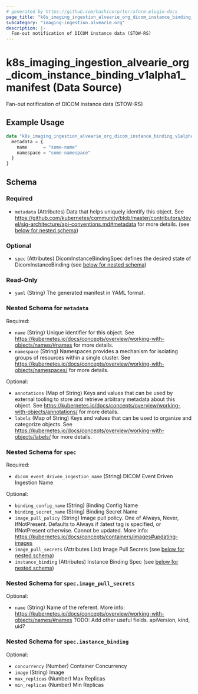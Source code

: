 ```yaml
---
# generated by https://github.com/hashicorp/terraform-plugin-docs
page_title: "k8s_imaging_ingestion_alvearie_org_dicom_instance_binding_v1alpha1_manifest Data Source - terraform-provider-k8s"
subcategory: "imaging-ingestion.alvearie.org"
description: |-
  Fan-out notification of DICOM instance data (STOW-RS)
---
```


# k8s_imaging_ingestion_alvearie_org_dicom_instance_binding_v1alpha1_manifest (Data Source)

Fan-out notification of DICOM instance data (STOW-RS)

## Example Usage

```terraform
data "k8s_imaging_ingestion_alvearie_org_dicom_instance_binding_v1alpha1_manifest" "example" {
  metadata = {
    name      = "some-name"
    namespace = "some-namespace"
  }
}
```

<!-- schema generated by tfplugindocs -->
## Schema

### Required

- `metadata` (Attributes) Data that helps uniquely identify this object. See https://github.com/kubernetes/community/blob/master/contributors/devel/sig-architecture/api-conventions.md#metadata for more details. (see [below for nested schema](#nestedatt--metadata))

### Optional

- `spec` (Attributes) DicomInstanceBindingSpec defines the desired state of DicomInstanceBinding (see [below for nested schema](#nestedatt--spec))

### Read-Only

- `yaml` (String) The generated manifest in YAML format.

<a id="nestedatt--metadata"></a>
### Nested Schema for `metadata`

Required:

- `name` (String) Unique identifier for this object. See https://kubernetes.io/docs/concepts/overview/working-with-objects/names/#names for more details.
- `namespace` (String) Namespaces provides a mechanism for isolating groups of resources within a single cluster. See https://kubernetes.io/docs/concepts/overview/working-with-objects/namespaces/ for more details.

Optional:

- `annotations` (Map of String) Keys and values that can be used by external tooling to store and retrieve arbitrary metadata about this object. See https://kubernetes.io/docs/concepts/overview/working-with-objects/annotations/ for more details.
- `labels` (Map of String) Keys and values that can be used to organize and categorize objects. See https://kubernetes.io/docs/concepts/overview/working-with-objects/labels/ for more details.


<a id="nestedatt--spec"></a>
### Nested Schema for `spec`

Required:

- `dicom_event_driven_ingestion_name` (String) DICOM Event Driven Ingestion Name

Optional:

- `binding_config_name` (String) Binding Config Name
- `binding_secret_name` (String) Binding Secret Name
- `image_pull_policy` (String) Image pull policy. One of Always, Never, IfNotPresent. Defaults to Always if :latest tag is specified, or IfNotPresent otherwise. Cannot be updated. More info: https://kubernetes.io/docs/concepts/containers/images#updating-images
- `image_pull_secrets` (Attributes List) Image Pull Secrets (see [below for nested schema](#nestedatt--spec--image_pull_secrets))
- `instance_binding` (Attributes) Instance Binding Spec (see [below for nested schema](#nestedatt--spec--instance_binding))

<a id="nestedatt--spec--image_pull_secrets"></a>
### Nested Schema for `spec.image_pull_secrets`

Optional:

- `name` (String) Name of the referent. More info: https://kubernetes.io/docs/concepts/overview/working-with-objects/names/#names TODO: Add other useful fields. apiVersion, kind, uid?


<a id="nestedatt--spec--instance_binding"></a>
### Nested Schema for `spec.instance_binding`

Optional:

- `concurrency` (Number) Container Concurrency
- `image` (String) Image
- `max_replicas` (Number) Max Replicas
- `min_replicas` (Number) Min Replicas
